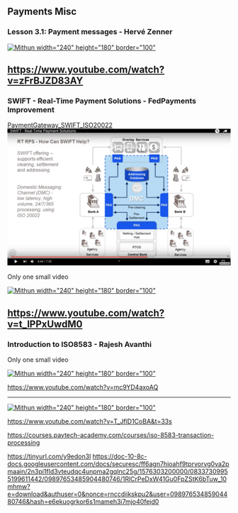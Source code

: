 
## Payments Misc

### Lesson 3.1: Payment messages - Hervé Zenner

[![Mithun width="240" height="180" border="100"](https://img.youtube.com/vi/zFrBJZD83AY/0.jpg)](https://www.youtube.com/watch?v=zFrBJZD83AY)



https://www.youtube.com/watch?v=zFrBJZD83AY
----

### SWIFT - Real-Time Payment Solutions - FedPayments Improvement

[PaymentGateway_SWIFT_ISO20022]()
![](https://github.com/adhulappanavar/learning_resources/raw/master/images/PaymentGateway_SWIFT_ISO20022.png)



Only one small video


[![Mithun width="240" height="180" border="100"](https://img.youtube.com/vi/t_lPPxUwdM0/0.jpg)](https://www.youtube.com/watch?v=t_lPPxUwdM0)

https://www.youtube.com/watch?v=t_lPPxUwdM0
-----

### Introduction to ISO8583 - Rajesh Avanthi 

Only one small video


[![Mithun width="240" height="180" border="100"](https://img.youtube.com/vi/mc9YD4axoAQ/0.jpg)](https://www.youtube.com/watch?v=mc9YD4axoAQ)


https://www.youtube.com/watch?v=mc9YD4axoAQ

----

[![Mithun width="240" height="180" border="100"](https://img.youtube.com/vi/T_JflD1CoBA/0.jpg)](https://www.youtube.com/watch?v=T_JflD1CoBA)



https://www.youtube.com/watch?v=T_JflD1CoBA&t=33s

https://courses.paytech-academy.com/courses/iso-8583-transaction-processing

https://tinyurl.com/y9edon3l
https://doc-10-8c-docs.googleusercontent.com/docs/securesc/ff6agn7hioahf9tprvorvg0va2pmaain/2n3pi1fld3vteudqc4unpma2gqlnc25g/1576303200000/08337309955199611442/09897653485904480746/1RlCrPeDxW41Gu0FpZStK6bTuw_10mhmw?e=download&authuser=0&nonce=rnccdiikskpu2&user=09897653485904480746&hash=e6ekuogrkor6s1mameh3i7mjo40fejd0
